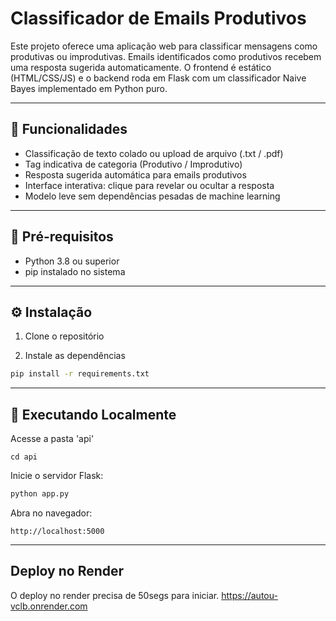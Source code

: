 # Classificador de Emails Produtivos

Este projeto oferece uma aplicação web para classificar mensagens como produtivas ou improdutivas. Emails identificados como produtivos recebem uma resposta sugerida automaticamente. O frontend é estático (HTML/CSS/JS) e o backend roda em Flask com um classificador Naive Bayes implementado em Python puro.

---

## 🚀 Funcionalidades

- Classificação de texto colado ou upload de arquivo (.txt / .pdf)  
- Tag indicativa de categoria (Produtivo / Improdutivo)  
- Resposta sugerida automática para emails produtivos  
- Interface interativa: clique para revelar ou ocultar a resposta  
- Modelo leve sem dependências pesadas de machine learning  

---



## 🔧 Pré-requisitos

- Python 3.8 ou superior  
- pip instalado no sistema  

---

## ⚙️ Instalação

1. Clone o repositório  

2. Instale as dependências  
```bash
pip install -r requirements.txt
```

---

## 🧪 Executando Localmente

Acesse a pasta 'api'

```
cd api
```
Inicie o servidor Flask:

```bash
python app.py
```

Abra no navegador:

```
http://localhost:5000
```
---
## Deploy no Render

O deploy no render precisa de 50segs para iniciar. 
https://autou-vclb.onrender.com

